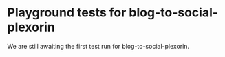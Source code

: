 # Playground tests for blog-to-social-plexorin
We are still awaiting the first test run for blog-to-social-plexorin.
